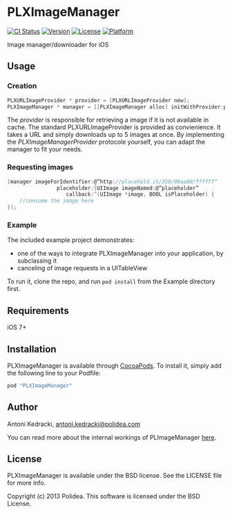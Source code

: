 # PLXImageManager

[![CI Status](https://img.shields.io/travis/Polidea/PLXImageManager.svg?style=flat)](https://travis-ci.org/Polidea/PLXImageManager)
[![Version](https://img.shields.io/cocoapods/v/PLXImageManager.svg?style=flat)](http://cocoapods.org/pods/PLXImageManager)
[![License](https://img.shields.io/cocoapods/l/PLXImageManager.svg?style=flat)](http://cocoapods.org/pods/PLXImageManager)
[![Platform](https://img.shields.io/cocoapods/p/PLXImageManager.svg?style=flat)](http://cocoapods.org/pods/PLXImageManager)

Image manager/downloader for iOS

## Usage

### Creation
```objective-c
PLXURLImageProvider * provider = [PLXURLImageProvider new];
PLXImageManager * manager = [[PLXImageManager alloc] initWithProvider:provider];
```

The *provider* is responsible for retrieving a image if it is not available in cache. The standard PLXURLImageProvider is provided as convienience. It takes a URL and simply downloads up to 5 images at once. By implementing the *PLXImageManagerProvider* protocole yourself, you can adapt the manager to fit your needs.
	
### Requesting images
```objective-c
[manager imageForIdentifier:@”http://placehold.it/350/00aa00/ffffff” 
                placeholder:[UIImage imageNamed:@”placeholder” 
	               callback:^(UIImage *image, BOOL isPlaceholder) {
	//consume the image here
}];
```

### Example

The included example project demonstrates:

* one of the ways to integrate PLXImageManager into your application, by subclassing it
* canceling of image requests in a UITableView

To run it, clone the repo, and run `pod install` from the Example directory first. 

## Requirements

iOS 7+

## Installation

PLXImageManager is available through [CocoaPods](http://cocoapods.org). To install
it, simply add the following line to your Podfile:

```ruby
pod "PLXImageManager"
```

## Author

Antoni Kedracki, antoni.kedracki@polidea.com

You can read more about the internal workings of PLImageManager [here](http://www.polidea.com/en/Blog,141,Implementing_a_high_performance_image_manager_for_iOS).

## License

PLXImageManager is available under the BSD license. See the LICENSE file for more info.

Copyright (c) 2013 Polidea. This software is licensed under the BSD License.
